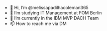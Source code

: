 - 👋 Hi, I’m @melissapadilhacoleman365
- 👀 I’m studying IT Management at FOM Berlin
- 🌱 I’m currently in the IBM MVP DACH Team 
- 📫 How to reach me via DM 

<!---
melissapadilhacoleman365/melissapadilhacoleman365 is a ✨ special ✨ repository because its `README.md` (this file) appears on your GitHub profile.
You can click the Preview link to take a look at your changes.
--->
